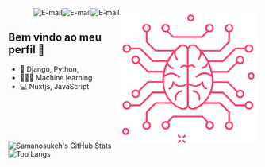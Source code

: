 <img alt="Portfolio" align="right" src="https://raw.githubusercontent.com/Samanosukeh/Samanosukeh/main/img/brain1.png" width="280"/>

<a href="mailto:flauberth_94@hotmail.com">
<img align="right" alt="E-mail" src="https://img.shields.io/badge/-How%20to%20reach%20me-red"/>
</a>

<a href="https://www.linkedin.com/in/samanosuke">
<img align="right" alt="E-mail" src="https://img.shields.io/badge/-Linkedin-blue"/>
</a>


<a href="https://www.samanosuke.com.br">
<img align="right" alt="E-mail" src="https://img.shields.io/badge/-Portfolio-green"/>
</a>


<br/>

## Bem vindo ao meu perfil 🎨

<!--- 🚀 I’m currently working at [Rocketseat](https://rocketseat.com.br/)-->
<!--- 🌐 <a href="https://samanosukeportfolio.netlify.app">Meu Portfólio</a> - ⚠️Em construção⚠️-->
- 🐍 Django, Python, 
-  👨🏻‍💻  Machine learning
- 💻 Nuxtjs, JavaScript

<br/><br/><br/><br/>

![Samanosukeh's GitHub Stats](https://github-readme-stats-codestackr.vercel.app/api?username=Samanosukeh&show_icons=true&hide_border=true&theme=radical)
![Top Langs](https://github-readme-stats.vercel.app/api/top-langs/?username=Samanosukeh&hide=TeXt&hide_border=true&layout=compact&theme=radical)


